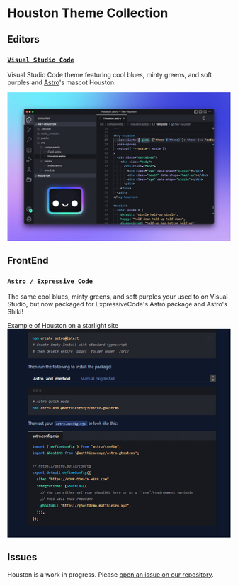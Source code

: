 # Houston Theme Collection

## Editors

### [`Visual Studio Code`](./packages/houston-vscode/README.md)

Visual Studio Code theme featuring cool blues, minty greens, and soft purples and [Astro](https://github.com/withastro/astro)'s mascot Houston.

![Preview of Houston Theme (VS-Code)](./packages/houston-vscode/assets/preview.jpg)

## FrontEnd

### [`Astro / Expressive Code`](./packages/houston-astro/README.md)

The same cool blues, minty greens, and soft purples your used to on Visual Studio, but now packaged for ExpressiveCode's Astro package and Astro's Shiki!

Example of Houston on a starlight site
![Preview of Houston CodeBlocks](./packages/houston-astro/assets/Houston-astro.PNG)

## Issues

Houston is a work in progress. Please [open an issue on our repository](https://github.com/withastro/houston-vscode/issues).
